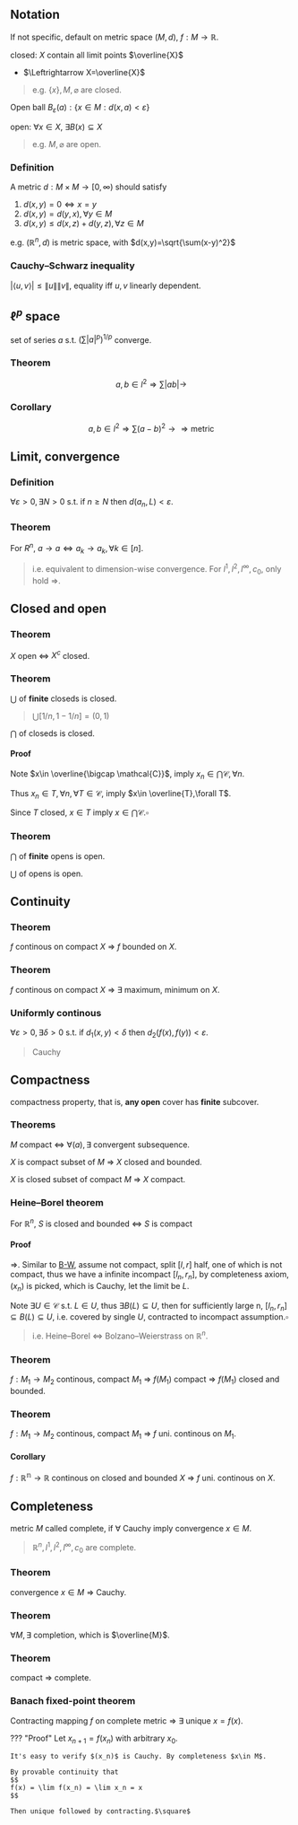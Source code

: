 ## Notation
If not specific, default on metric space $(M,d)$, $f:M\rightarrow \mathbb{R}$.

closed: $X$ contain all limit points $\overline{X}$

  - $\Leftrightarrow X=\overline{X}$

> e.g. $\{x\}, M, \varnothing$ are closed.

Open ball $B_\varepsilon(a):\{x\in M:d(x,a)<\varepsilon\}$

open: $\forall x\in X$, $\exists B(x)\subseteq X$

> e.g. $M, \varnothing$ are open.

### Definition
A metric $d:M\times M\rightarrow [0,\infty)$ should satisfy

  1. $d(x,y)=0 \Leftrightarrow x=y$
  2. $d(x,y)=d(y,x), \forall y\in M$
  3. $d(x,y) \leq d(x,z) + d(y,z), \forall z\in M$

e.g. $(\mathbb{R}^n,d)$ is metric space, with $d(x,y)=\sqrt{\sum(x-y)^2}$

### Cauchy–Schwarz inequality
$|\langle u,v\rangle| \leq \|u\| \|v\|$, equality iff $u,v$ linearly dependent.

## $\ell^p$ space
set of series $a$ s.t. $(\sum |a|^p)^{1/p}$ converge.

### Theorem
$$
 a,b\in l^2 \Rightarrow \sum|ab|\rightarrow
$$

### Corollary
$$
a,b \in l^2 \Rightarrow \sum(a-b)^2\rightarrow \Rightarrow \text{metric}
$$

## Limit, convergence
### Definition
$\forall \varepsilon>0,\exists N>0$ s.t. if $n\geq N$ then $d(a_n, L) < \varepsilon$.

### Theorem
For $R^n$, $a\rightarrow a \Leftrightarrow a_k\rightarrow a_k,\forall k\in[n]$.

> i.e. equivalent to dimension-wise convergence.
> For $l^1,l^2,l^\infty,c_0$, only hold $\Rightarrow$. 

## Closed and open
### Theorem
$X$ open $\Leftrightarrow$ $X^c$ closed.

### Theorem
$\bigcup$ of **finite** closeds is closed.

> $\bigcup [1/n,1-1/n] = (0,1)$

$\bigcap$ of closeds is closed. 

#### Proof
Note $x\in \overline{\bigcap \mathcal{C}}$, imply $x_n\in\bigcap \mathcal{C},\forall n$.

Thus $x_n\in T,\forall n,\forall T\in\mathcal{C}$, imply $x\in \overline{T},\forall T$.

Since $T$ closed, $x\in T$ imply $x\in \bigcap \mathcal{C}.\square$

### Theorem
$\bigcap$ of **finite** opens is open.

$\bigcup$ of opens is open.

## Continuity
### Theorem
$f$ continous on compact $X$ $\Rightarrow$ $f$ bounded on $X$.

### Theorem
$f$ continous on compact $X$ $\Rightarrow$ $\exists$ maximum, minimum on $X$.

### Uniformly continous
$\forall \varepsilon>0,\exists\delta>0$ s.t. if $d_1(x,y)<\delta$ then $d_2(f(x),f(y))<\varepsilon$.

> Cauchy

## Compactness
compactness property, that is, **any open** cover has **finite** subcover.

### Theorems
$M$ compact $\Leftrightarrow$ $\forall (a),\exists$ convergent subsequence.

$X$ is compact subset of $M$ $\Rightarrow$ $X$ closed and bounded.

$X$ is closed subset of compact $M$ $\Rightarrow$ $X$ compact.

### Heine–Borel theorem

For $\mathbb{R}^n$, $S$ is closed and bounded $\Leftrightarrow$ $S$ is compact

#### Proof
$\Rightarrow$.
Similar to [B-W](sequence.md#bolzanoweierstrass-theorem), assume not compact, split $[l,r]$ half, one of which is not compact, thus we have a infinite incompact $[l_n,r_n]$, by completeness axiom, $(x_n)$ is picked, which is Cauchy, let the limit be $L$.

Note $\exists U\in \mathcal{C}$ s.t. $L\in U$, thus $\exists B(L) \subseteq U$, then for sufficiently large n, $[l_n,r_n]\subseteq B(L) \subseteq U$, i.e. covered by single $U$, contracted to incompact assumption.$\square$


> i.e. Heine–Borel $\Leftrightarrow$ Bolzano–Weierstrass on $\mathbb{R}^n$.

### Theorem
$f:M_1\rightarrow M_2$ continous, compact $M_1$ $\Rightarrow$ $f(M_1)$ compact $\Rightarrow$ $f(M_1)$ closed and bounded.

### Theorem
$f:M_1\rightarrow M_2$ continous, compact $M_1$ $\Rightarrow$ $f$ uni. continous on $M_1$.

#### Corollary
$f:\mathbb{R^n}\rightarrow \mathbb{{R}}$ continous on closed and bounded $X$ $\Rightarrow$ $f$ uni. continous on $X$. 

## Completeness
metric $M$ called complete, if $\forall$ Cauchy imply convergence $x\in M$.

> $\mathbb{R}^n, l^1,l^2,l^\infty,c_0$ are complete.

### Theorem
convergence $x\in M$ $\Rightarrow$ Cauchy.

### Theorem
$\forall M, \exists$ completion, which is $\overline{M}$.

### Theorem
compact $\Rightarrow$ complete.

### Banach fixed-point theorem
Contracting mapping $f$ on complete metric $\Rightarrow$ $\exists$ unique $x=f(x)$.

??? "Proof"
    Let $x_{n+1}=f(x_n)$ with arbitrary $x_0$.

    It's easy to verify $(x_n)$ is Cauchy. By completeness $x\in M$.

    By provable continuity that
    $$
    f(x) = \lim f(x_n) = \lim x_n = x
    $$

    Then unique followed by contracting.$\square$ 